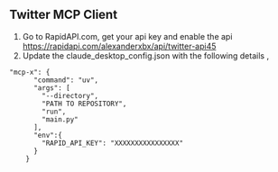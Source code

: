 ## Twitter MCP Client

1. Go to RapidAPI.com, get your api key and enable the api  https://rapidapi.com/alexanderxbx/api/twitter-api45 
2. Update the claude_desktop_config.json with the following details , 
```
"mcp-x": {
      "command": "uv", 
      "args": [
        "--directory",
        "PATH TO REPOSITORY",
        "run",
        "main.py"
      ],
      "env":{
        "RAPID_API_KEY": "XXXXXXXXXXXXXXXX"
      }
    }
```

